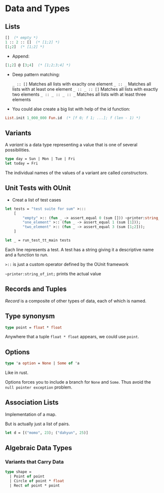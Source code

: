 # Data and Types

## Lists

```ml
[]  (* empty *)
1 :: 2 :: []  (* [1;2] *)
[1;2]  (* [1;2] *)
```

- Append:

```ml
[1;2] @ [3;4]  (* [1;2;3;4] *)
```

- Deep pattern matching:
  <br />

  `_ :: []` Matches all lists with exaclty one element
  `_ :: _` Matches all lists with at least one element
  `_ :: _ :: []` Matches all lists with exactly two elements
  `_ :: _ :: _ :: _` Matches all lists with at least three elements

- You could alse create a big list with help of the id function:

```ml
List.init 1_000_000 Fun.id  (* [f 0; f 1; ...]; f (len - 1) *)
```

## Variants

A _variant_ is a data type representing a value that is one of several possibilities.

```ml
type day = Sun | Mon | Tue | Fri
let today = Fri
```

The individual names of the values of a variant are called _constructors_.

## Unit Tests with OUnit

- Creat a list of test cases

```ml
let tests = "test suite for sum" >:::
    [
        "empty" >:: (fun _ -> assert_equal 0 (sum [])) ~printer:string_of_int;
        "one_element" >:: (fun _ -> assert_equal 1 (sum [1]));
        "two_element" >:: (fun _ -> assert_equal 3 (sum [1;2]));
    ]

let _ = run_test_tt_main tests
```

Each line represents a test. A test has a string giving it a descriptive name and a function to run.

`>::` is just a custom operator defined by the OUnit framework

`~printer:string_of_int;` prints the actual value

## Records and Tuples

_Record_ is a composite of other types of data, each of which is named.

## Type synonysm

```ml
type point = float * float
```

Anywhere that a tuple `float * float` appears, we could use `point`.

## Options

```ml
type 'a option = None | Some of 'a
```

Like in rust.

Options forces you to include a branch for `None` and `Some`. Thus avoid the `null pointer exception` problem.

## Association Lists

Implementation of a map.

But is actually just a list of pairs.

```ml
let d = [("momo", 23); ("dahyun", 25)]
```

## Algebraic Data Types

### Variants that Carry Data

```ml
type shape =
  | Point of point
  | Circle of point * float
  | Rect of point * point
```
